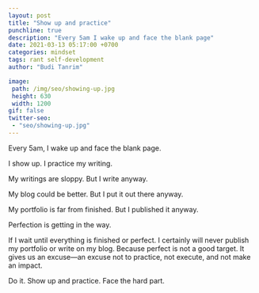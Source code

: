 ```yaml
---
layout: post
title: "Show up and practice"
punchline: true
description: "Every 5am I wake up and face the blank page"
date: 2021-03-13 05:17:00 +0700
categories: mindset
tags: rant self-development
author: "Budi Tanrim"

image:
 path: /img/seo/showing-up.jpg
 height: 630
 width: 1200
gif: false
twitter-seo: 
 - "seo/showing-up.jpg"
---
```


Every 5am, I wake up and face the blank page.

I show up. I practice my writing.

My writings are sloppy. But I write anyway.

My blog could be better. But I put it out there anyway.

My portfolio is far from finished. But I published it anyway.

Perfection is getting in the way.

If I wait until everything is finished or perfect. I certainly will never publish my portfolio or write on my blog. Because perfect is not a good target. It gives us an excuse—an excuse not to practice, not execute, and not make an impact.

Do it. Show up and practice. Face the hard part.
